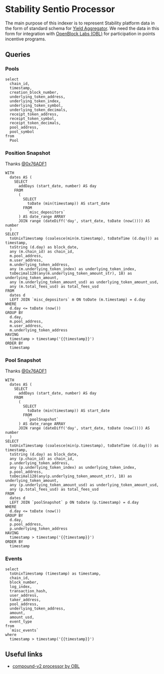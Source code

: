 # Stability Sentio Processor

The main purpose of this indexer is to represent Stability platform data in the form of standard schema for [Yield Aggregator](https://github.com/delta-hq/schemas/blob/main/schemas/yield-aggregator/SCHEMA.md).
We need the data in this form for integration with [OpenBlock Labs (OBL)](https://www.openblocklabs.com/) for participation in points incentive programs.

## Queries

### Pools

```
select
  chain_id,
  timestamp,
  creation_block_number,
  underlying_token_address,
  underlying_token_index,
  underlying_token_symbol,
  underlying_token_decimals,
  receipt_token_address,
  receipt_token_symbol,
  receipt_token_decimals,
  pool_address,
  pool_symbol
from
  Pool
```

### Position Snapshot

Thanks [@0x76ADF1](https://github.com/0x76ADF1)

```
WITH
  dates AS (
    SELECT
      addDays (start_date, number) AS day
    FROM
      (
        SELECT
          toDate (min(timestamp)) AS start_date
        FROM
          `misc_depositors`
      ) AS date_range ARRAY
      JOIN range (dateDiff('day', start_date, toDate (now()))) AS number
  )
SELECT
  toUnixTimestamp (coalesce(min(m.timestamp), toDateTime (d.day))) as timestamp,
  toString (d.day) as block_date,
  any (m.chain_id) as chain_id,
  m.pool_address,
  m.user_address,
  m.underlying_token_address,
  any (m.underlying_token_index) as underlying_token_index,
  toDecimal128(any(m.underlying_token_amount_str), 18) as underlying_token_amount,
  any (m.underlying_token_amount_usd) as underlying_token_amount_usd,
  any (m.total_fees_usd) as total_fees_usd
FROM
  dates d
  LEFT JOIN `misc_depositors` m ON toDate (m.timestamp) = d.day
WHERE
  d.day <= toDate (now())
GROUP BY
  d.day,
  m.pool_address,
  m.user_address,
  m.underlying_token_address
HAVING
  timestamp > timestamp('{{timestamp}}')
ORDER BY
  timestamp
```

### Pool Snapshot

Thanks [@0x76ADF1](https://github.com/0x76ADF1)

```
WITH
  dates AS (
    SELECT
      addDays (start_date, number) AS day
    FROM
      (
        SELECT
          toDate (min(timestamp)) AS start_date
        FROM
          `poolSnapshot`
      ) AS date_range ARRAY
      JOIN range (dateDiff('day', start_date, toDate (now()))) AS number
  )
SELECT
  toUnixTimestamp (coalesce(min(p.timestamp), toDateTime (d.day))) as timestamp,
  toString (d.day) as block_date,
  any (p.chain_id) as chain_id,
  p.underlying_token_address,
  any (p.underlying_token_index) as underlying_token_index,
  p.pool_address,
  toDecimal128(any(p.underlying_token_amount_str), 18) as underlying_token_amount,
  any (p.underlying_token_amount_usd) as underlying_token_amount_usd,
  any (p.total_fees_usd) as total_fees_usd
FROM
  dates d
  LEFT JOIN `poolSnapshot` p ON toDate (p.timestamp) = d.day
WHERE
  d.day <= toDate (now())
GROUP BY
  d.day,
  p.pool_address,
  p.underlying_token_address
HAVING
  timestamp > timestamp('{{timestamp}}')
ORDER BY
  timestamp
```

### Events

```
select
  toUnixTimestamp (timestamp) as timestamp,
  chain_id,
  block_number,
  log_index,
  transaction_hash,
  user_address,
  taker_address,
  pool_address,
  underlying_token_address,
  amount,
  amount_usd,
  event_type
from
  `misc_events`
where
  timestamp > timestamp('{{timestamp}}')
```

## Useful links 

* [compound-v2 processor by OBL](https://github.com/delta-hq/sentio-processors/blob/main/processors/compound-v2-ethereum/src/processor.ts)
